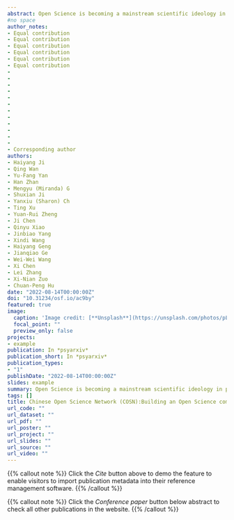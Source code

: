 ```yaml
---
abstract: Open Science is becoming a mainstream scientific ideology in psychology and related fields. However, due to inadequate research infrastructures, limited resources, and a lack of local support amongst various other difficulties, researchers - especially early career researchers (ECRs) in developing countries - are facing significant hurdles in moving Open Science forward. In China, ECRs often feel discouraged from participating in Open Science for reasons such as language barriers and the lack of dedicated communication channels. To bridge this gap, the Chinese Open Science Network (COSN) started with a simple wish to make the voice of Open Science heard by Chinese-speaking ECRs and scholars at large. With the core values of grassroots-oriented, diversity, and inclusivity, COSN has grown from a small open science interest group to a recognized organization both in the Chinese-speaking community and Open Science community. Since its inaugural event in 2016, COSN has organized three in-person workshops, 55 journal club sessions, 38 talks, 12 tutorials, and translated 15 Open Science English articles and blogs into Chinese. Currently, the COSN official WeChat account has more than 22,000 subscribers, and more than 1,000 researchers/students actively participate in the discussions on Open Science. In this paper, COSN shares its experiences of developing such networks and hopefully they are helpful for ECRs in other developing countries who would like to start their Open Science initiatives. We foresee great collaborative efforts of COSN together with all other local and international networks to further accelerate the Open Science movement.
#no space
author_notes:
- Equal contribution
- Equal contribution
- Equal contribution
- Equal contribution
- Equal contribution
- Equal contribution
- 
- 
- 
- 
- 
- 
- 
- 
- 
- 
- 
- 
- Corresponding author
authors:
- Haiyang Ji
- Qing Wan
- Yu-Fang Yan
- Han Zhan
- Mengyu (Miranda) G
- Shuxian Ji
- Yanxiu (Sharon) Ch
- Ting Xu
- Yuan-Rui Zheng
- Ji Chen
- Qinyu Xiao
- Jinbiao Yang
- Xindi Wang
- Haiyang Geng
- Jianqiao Ge
- Wei-Wei Wang 
- Xi Chen
- Lei Zhang
- Xi-Nian Zuo
- Chuan-Peng Hu
date: "2022-08-14T00:00:00Z"
doi: "10.31234/osf.io/ac9by"
featured: true
image:
  caption: 'Image credit: [**Unsplash**](https://unsplash.com/photos/pLCdAaMFLTE)'
  focal_point: ""
  preview_only: false
projects:
- example
publication: In *psyarxiv*
publication_short: In *psyarxiv*
publication_types:
- "1"
publishDate: "2022-08-14T00:00:00Z"
slides: example
summary: Open Science is becoming a mainstream scientific ideology in psychology and related fields. However, due to inadequate research infrastructures, limited resources, and a lack of local support amongst various other difficulties, researchers - especially early career researchers (ECRs) in developing countries - are facing significant hurdles in moving Open Science forward.
tags: []
title: Chinese Open Science Network (COSN):Building an Open Science community in a developing country
url_code: ""
url_dataset: ""
url_pdf: ""
url_poster: ""
url_project: ""
url_slides: ""
url_source: ""
url_video: ""
---
```


{{% callout note %}}
Click the _Cite_ button above to demo the feature to enable visitors to import publication metadata into their reference management software.
{{% /callout %}}

{{% callout note %}}
Click the _Conference paper_ button below abstract to check all other publications in the website.
{{% /callout %}}


